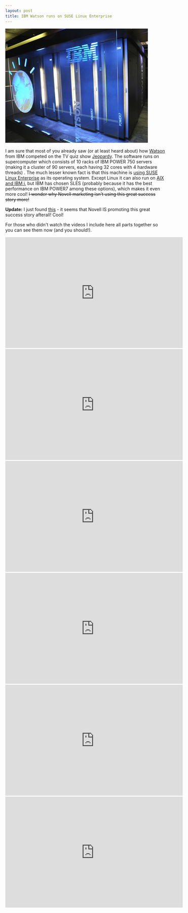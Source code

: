 ```yaml
---
layout: post
title: IBM Watson runs on SUSE Linux Enterprise
---
```


![ibm_watson](/assets/ibm_watson.jpg)

I am sure that most of you already saw (or at least heard about) how [Watson](http://en.wikipedia.org/wiki/Watson_(artificial_intelligence_software)) from IBM competed on the TV quiz show [Jeopardy](http://en.wikipedia.org/wiki/Jeopardy!). The software runs on supercomputer which consists of 10 racks of IBM POWER 750 servers (making it a cluster of 90 servers, each having 32 cores with 4 hardware threads) . The much lesser known fact is that this machine is [using SUSE Linux Enterprise](http://lwn.net/Articles/427665/) as its operating system. Except Linux it can also run on [AIX and IBM i](http://www.zdnet.com/blog/open-source/what-makes-ibms-watson-run/8208), but IBM has chosen SLES (probably because it has the best performance on IBM POWER7 among these options), which makes it even more cool! <del>I wonder why Novell marketing isn't using this great success story more!</del>

**Update:** I just found [this](http://www.novell.com/promo/suse/ibm-watson.html) - it seems that Novell IS promoting this great success story afterall! Cool!

For those who didn't watch the videos I include here all parts together so you can see them now (and you should!).

<iframe title="YouTube video player" width="560" height="349" src="http://www.youtube.com/embed/ZLdkJpAtt1I?rel=0" frameborder="0" allowfullscreen></iframe>

<iframe title="YouTube video player" width="560" height="349" src="http://www.youtube.com/embed/FXH7jn2AHAw?rel=0" frameborder="0" allowfullscreen></iframe>

<iframe title="YouTube video player" width="560" height="349" src="http://www.youtube.com/embed/PHhDLUVAtqU?rel=0" frameborder="0" allowfullscreen></iframe>

<iframe title="YouTube video player" width="560" height="349" src="http://www.youtube.com/embed/HR2_M8kL_3o?rel=0" frameborder="0" allowfullscreen></iframe>

<iframe title="YouTube video player" width="560" height="349" src="http://www.youtube.com/embed/l2_fM6e9AiA?rel=0" frameborder="0" allowfullscreen></iframe>

<iframe title="YouTube video player" width="560" height="349" src="http://www.youtube.com/embed/DHGu0-p-3QQ?rel=0" frameborder="0" allowfullscreen></iframe>
